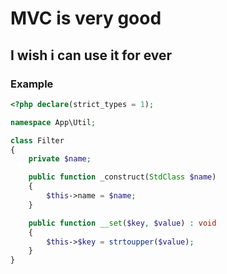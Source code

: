# MVC is very good
## I wish i can use it for ever
### Example
```php
<?php declare(strict_types = 1);

namespace App\Util;

class Filter
{
    private $name;

    public function _construct(StdClass $name)
    {
        $this->name = $name;
    }

    public function __set($key, $value) : void
    {
        $this->$key = strtoupper($value);
    }
}
```